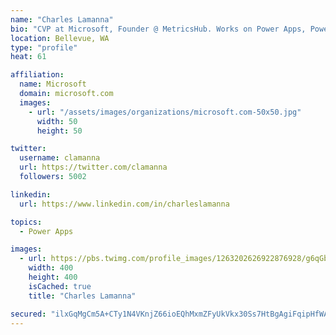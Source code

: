 ```yaml
---
name: "Charles Lamanna"
bio: "CVP at Microsoft, Founder @ MetricsHub. Works on Power Apps, Power Automate, Power Virtual Agent, Common Data Service and Dynamics 365."
location: Bellevue, WA
type: "profile"
heat: 61

affiliation:
  name: Microsoft
  domain: microsoft.com
  images:
    - url: "/assets/images/organizations/microsoft.com-50x50.jpg"
      width: 50
      height: 50

twitter:
  username: clamanna
  url: https://twitter.com/clamanna
  followers: 5002

linkedin:
  url: https://www.linkedin.com/in/charleslamanna

topics:
  - Power Apps

images:
  - url: https://pbs.twimg.com/profile_images/1263202626922876928/g6qGbHZ-_400x400.jpg
    width: 400
    height: 400
    isCached: true
    title: "Charles Lamanna"

secured: "ilxGqMgCm5A+CTy1N4VKnjZ66ioEQhMxmZFyUkVkx30Ss7HtBgAgiFqipHfWAY7a8B2PsmVuPylzBhMwgOlJl6HAiAzAWOb3V+/k1uzRLweAmtJ/KP0Ll51RDM7cC4uhWLNCMv6VO/TKUKlCD7E3LkMEQ7YqXK+6L94KVdqhWhS58M4R4yfAX+TaRApNuQD7dB/YtMYFG/ZgxE8lc7TL3l5a3i/XBzCkDsQ8RgrXS6+IQrP3uOegDq10eYXDgaQGb/MAGobZUSCdUY/vfSVVpCJBHCEhFeVUISz261ySl/UZRWPzdPUF4XxXAyiJ+ydL6xmvQOgwmXL8YAWfPoPkr6+gIUxOvFw/Ica6KNdSClTlVm3+WXwaYCVUCacmDkOmPSdy8iEGNzSlpq5Bf9Lhqh1rEW21fRSbgOlpaCoNtU0=;37v2CmtEfGHTN+fflmtd9Q=="
---
```


